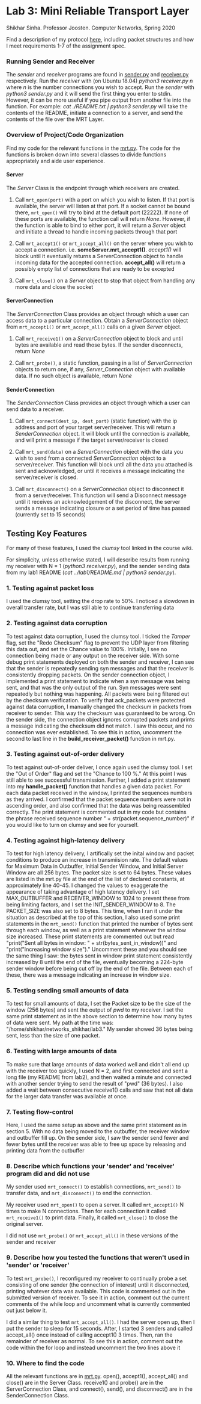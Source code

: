 # Lab 3: Mini Reliable Transport Layer

Shikhar Sinha. Professor Joosten. Computer Networks, Spring 2020

Find a description of my protocol [here](./PROTOCOL.md), including
packet structures and how I meet requirements 1-7 of the assignment
spec.

### Running Sender and Receiver
The _sender_ and _receiver_ programs are found in
[sender.py](./sender.py) and [receiver.py](./receiver.py) respectively.
Run the _receiver_ with (on Ubuntu 18.04) _python3 receiver.py n_ where
_n_ is the number connections you wish to accept. Run the _sender_
with _python3 sender.py_ and it will send the first thing you enter to
stdin. However, it can be more useful if you pipe output from another
file into the function. For example: _cat ./README.txt | python3 sender.py_
will take the contents of the README, initiate a connection to a server,
and send the contents of the file over the MRT Layer.

### Overview of Project/Code Organization
Find my code for the relevant functions in the [mrt.py](./mrt.py).
The code for the functions is broken down into several classes
to divide functions appropriately and aide user experience.

#### Server
The _Server_ Class is the endpoint through which receivers are
created. 
1. Call `mrt_open(port)` with a port on which you wish to listen.
  If that port is available, the server will listen
  at that port. If a socket cannot be bound there, `mrt_open()`
  will try to bind at the default port (22222). If none of these ports
  are available, the function call will return _None_. However,
  if the function is able to bind to either port, it will return
  a _Server_ object and initiate a thread to handle incoming
  packets through that port
2. Call `mrt_accept1()` or `mrt_accept_all()` on the server
  where you wish to accept a connection. i.e.
  __someServer.mrt_accept1()__. _accept1()_ will block until it
  eventually returns a ServerConnection object to handle
  incoming data for the accepted connection. __accept_all()__
  will return a possibly empty list of connections that are
  ready to be excepted

3. Call `mrt_close()` on a _Server_ object to stop that
  object from handling any more data and close the socket

#### ServerConnection
The _ServerConnection_ Class provides an object through which
a user can access data to a particular connection. Obtain a
_ServerConnection_ object from `mrt_accept1()` or `mrt_accept_all()`
calls on a given _Server_ object.

1. Call `mrt_receive1()` on a _ServerConnection_ object to block
  and until bytes are available and read those bytes. If the
  sender disconnects, return _None_

2. Call `mrt_probe()`, a static function, passing in a list of
  _ServerConnection_ objects to return one, if any, 
  _Server_Connection_ object with available data. If no such
  object is available, return _None_

#### SenderConnection
The _SenderConnection_ Class provides an object through which
a user can send data to a receiver.

1. Call `mrt_connect(dest_ip, dest_port)` (static function) with
  the ip address and port of your target server/receiver. This
  will return a _SenderConnection_ object. It will block until
  the connection is available, and will print a message if the
  target server/receiver is closed

2. Call `mrt_send(data)` on a _ServerConnection_ object with 
  the data you wish to send from a connected _ServerConnection_
  object to a server/receiver. This function will block until
  all the data you attached is sent and acknowledged, or until it
  receives a message indicating the server/receiver is closed.

3. Call `mrt_disconnect()` on a _ServerConnection_ object to
  disconnect it from a server/receiver. This function will
  send a Disconnect message until it receives an acknowledgement
  of the disconnect, the server sends a message indicating closure
  or a set period of time has passed (currently set to 15 seconds)

## Testing Key Features
For many of these features, I used the *_clumsy_* tool linked
in the course wiki.

For simplicity, unless otherwise stated, 
I will describe results from running my receiver
with N = 1 (_python3 receiver.py_), and the sender sending data
from my lab1 README (_cat ../lab1/README.md | python3 sender.py_).


### 1. Testing against packet loss
I used the clumsy tool, setting the drop rate to 50%.
I noticed a slowdown in overall transfer rate, but I was still
able to continue transferring data

### 2. Testing against data corruption

To test against data corruption, I used the clumsy tool. I ticked
the _Tamper_ flag, set the "Redo Checksum" flag to prevent the
UDP layer from filtering this data out, and set the Chance value
to 100%. Initially, I see no connection being made or any output
on the receiver side. With some debug print statements deployed
on both the sender and receiver, I can see that the sender is
repeatedly sending syn messages and that the receiver is
consistently dropping packets. On the sender connection object,
I implemented a print statement to indicate when a syn message
was being sent, and that was the only output of the run. Syn
messages were sent repeatedly but nothing was happening. All
packets were being filtered out by the checksum verification.
To verify that ack_packets were protected against data corruption,
I manually changed the checksum in packets from receiver to sender.
This way the checksum was guaranteed to be wrong. On the sender side,
the connection object ignores corrupted packets and prints a message
indicating the checksum did not match. I saw this occur, and no connection
was ever established. To see this in action, uncomment the second to last line
in the __build_receiver_packet()__ function in mrt.py.

### 3. Testing against out-of-order delivery

To test against out-of-order deliver, I once again used the clumsy tool.
I set the "Out of Order" flag and set the "Chance to 100 %." At this point
I was still able to see successful transmission. Further, I added a
print statement into my __handle_packet()__ function that handles a given
data packet. For each data packet received in the window, I printed
the sequences numbers as they arrived. I confirmed that the packet
sequence numbers were not in ascending order, and also confirmed that the
data was being reassembled correctly. The print statement is commented out
in my code but contains the phrase 
received sequence number " + str(packet.sequence_number)" if you would like
to turn on clumsy and see for yourself.

### 4. Testing against high-latency delivery

To test for high latency delivery, I artifically set the inital window and
packet conditions to produce an increase in transmiision rate. The
default values for Maximum Data in Outbuffer, Initial Sender Window,
and Initial Server Window are all 256 bytes. The packet size is set to 64
bytes. These values are listed in the mrt.py file at the end of the list
of declared constants, at approximately line 40-45. I changed the values
to exaggerate the appearance of taking advantage of high latency delivery.
I set MAX_OUTBUFFER and RECEIVER_WINDOW to 1024 to prevent these from being
limiting factors, and I set the INIT_SENDER_WINDOW to 8. The PACKET_SIZE was
also set to 8 bytes. This time, when I ran it under the situation as
described at the top of this section, I also used some print statements in
the `mrt_send()` function that printed the number of bytes sent through
each window, as well as a print statement whenever the window size increased.
These print statements are commented out but read
"print("Sent all bytes in window: " + str(bytes_sent_in_window))" and
"print("Increasing window size")." Uncomment these and you should see the same
thing I saw: the bytes sent in window print statement consistently increased by
8 until the end of the file, eventually becoming a 224-byte sender window 
before being cut off by the end of the file. Between each of these, there was
a message indicating an increase in window size. 

### 5. Testing sending small amounts of data

To test for small amounts of data, I set the Packet size to be the size of
the window (256 bytes) and sent the output of _pwd_ to my receiver. I set 
the same print statement as in the above section to determine how many
bytes of data were sent. My path at the time was:
"/home/shikhar/networks_shikhar/lab3." My sender showed 36 bytes being sent,
less than the size of one packet.
### 6. Testing with large amounts of data

To make sure that large amounts of data worked well and didn't all end up
with the receiver too quickly, I used N = 2, and first connected and sent a
long file (my README from lab2), and then waited a minute and connected
with another sender trying to send the result of "pwd" (36 bytes). I also
added a wait between consecutive receive1() calls and saw that not all data
for the larger data transfer was available at once.

### 7. Testing flow-control

Here, I used the same setup as above and the same print statement as in
section 5. With no data being moved to the outbuffer, the receiver
window and outbuffer fill up. On the sender side, I saw the sender send
fewer and fewer bytes until the receiver was able to free up space
by releasing and printing data from the outbuffer


### 8. Describe which functions your 'sender' and 'receiver' program did and did not use
My sender used `mrt_connect()` to establish connections, `mrt_send()` to
transfer data, and `mrt_disconnect()` to end the connection.

My receiver used `mrt_open()` to open a server. It called `mrt_accept1()`
N times to make N connections. Then for each connection it called
`mrt_receive1()` to print data. Finally, it called `mrt_close()` to close
the original server.

I did not use `mrt_probe()` or `mrt_accept_all()` in these versions of the
sender and receiver

### 9. Describe how you tested the functions that weren't used in 'sender' or 'receiver'

To test `mrt_probe()`, I reconfigured my receiver to continually probe a set consisting
of one sender (the connection of interest) until it disconnected, printing whatever data
was available. This code is commented out in the submitted version of receiver. To see
it in action, comment out the current comments of the while loop and uncomment what is
currently commented out just below it.

I did a similar thing to test `mrt_accept_all()`. I had the server open up, then I
put the sender to sleep for 15 seconds. After, I started 3 senders and called
accept_all() once instead of calling accept1() 3 times. Then, ran the
remainder of receiver as normal. To see this in action, comment out the code
within the for loop and instead uncomment the two lines above it


### 10. Where to find the code

All the relevant functions are in [mrt.py](./mrt.py). open(),
accept1(), accept_all() and close() are in the Server Class.
receive1() and probe() are in the ServerConnection Class, and
connect(), send(), and disconnect() are in the SenderConnection
Class.